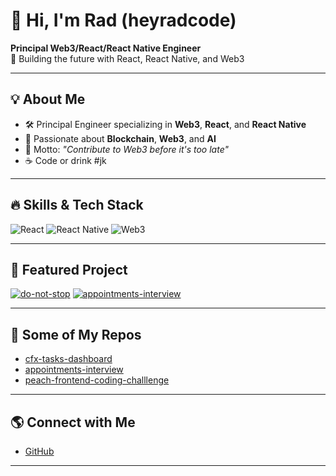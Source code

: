 # 👋 Hi, I'm Rad (heyradcode)

**Principal Web3/React/React Native Engineer**  
🚀 Building the future with React, React Native, and Web3

---

## 💡 About Me

- 🛠️ Principal Engineer specializing in **Web3**, **React**, and **React Native**
- 🔗 Passionate about **Blockchain**, **Web3**, and **AI**
- 💬 Motto: _"Contribute to Web3 before it's too late"_
- ☕ Code or drink #jk

---

## 🔥 Skills & Tech Stack

![React](https://img.shields.io/badge/-React-61DAFB?logo=react&logoColor=white&style=for-the-badge)
![React Native](https://img.shields.io/badge/-React%20Native-20232A?logo=react&logoColor=61DAFB&style=for-the-badge)
![Web3](https://img.shields.io/badge/-Web3-3C3C3D?logo=ethereum&logoColor=white&style=for-the-badge)

---

## 🌟 Featured Project

[![do-not-stop](https://github-readme-stats.vercel.app/api/pin/?username=heyradcode&repo=do-not-stop&theme=radical)](https://github.com/heyradcode/do-not-stop)
[![appointments-interview](https://github-readme-stats.vercel.app/api/pin/?username=heyradcode&repo=appointments-interview&theme=radical)](https://github.com/heyradcode/appointments-interview)

---

## 📂 Some of My Repos

- [cfx-tasks-dashboard](https://github.com/heyradcode/cfx-tasks-dashboard)
- [appointments-interview](https://github.com/heyradcode/appointments-interview)
- [peach-frontend-coding-challlenge](https://github.com/heyradcode/peach-frontend-coding-challlenge)

---

## 🌎 Connect with Me

- [GitHub](https://github.com/heyradcode)

---

<!--
Fun Fact: If I'm not coding, I'm probably... still coding. Or drinking coffee. Or both.
-->
